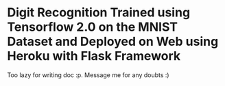 # Digit Recognition Trained using Tensorflow 2.0 on the MNIST Dataset and Deployed on Web using Heroku with Flask Framework
Too lazy for writing doc :p. Message me for any doubts :)
